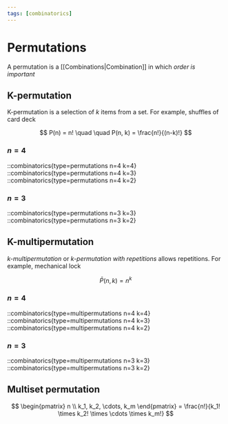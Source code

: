 ```yaml
---
tags: [combinatorics]
---
```


# Permutations

A permutation is a [[Combinations|Combination]] in which _order is important_

## K-permutation

K-permutation is a selection of $k$ items from a set. For example, shuffles of card deck

$$
	P(n) = n! \quad \quad P(n, k) = \frac{n!}{(n-k)!}
$$

### $n = 4$

::combinatorics{type=permutations n=4 k=4}
::combinatorics{type=permutations n=4 k=3}
::combinatorics{type=permutations n=4 k=2}

### $n = 3$

::combinatorics{type=permutations n=3 k=3}
::combinatorics{type=permutations n=3 k=2}

## K-multipermutation

_k-multipermutation_ or _k-permutation with repetitions_ allows repetitions. For example, mechanical lock

$$
	\bar{P}(n,k) = n^k
$$

### $n = 4$

::combinatorics{type=multipermutations n=4 k=4}
::combinatorics{type=multipermutations n=4 k=3}
::combinatorics{type=multipermutations n=4 k=2}

### $n = 3$

::combinatorics{type=multipermutations n=3 k=3}
::combinatorics{type=multipermutations n=3 k=2}

## Multiset permutation

$$
	\begin{pmatrix} n \\ k_1, k_2, \cdots, k_m \end{pmatrix} =
	\frac{n!}{k_1! \times k_2! \times \cdots \times k_m!}
$$
